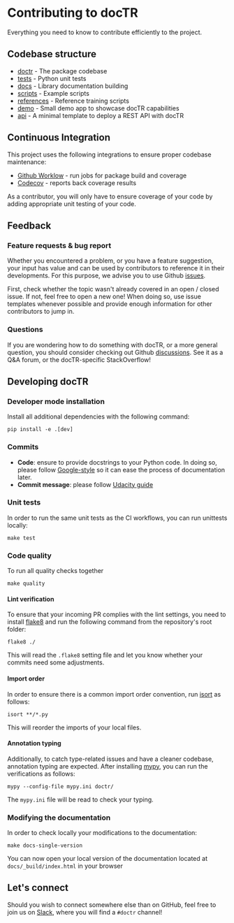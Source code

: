 # Contributing to docTR

Everything you need to know to contribute efficiently to the project.



## Codebase structure

- [doctr](https://github.com/mindee/doctr/blob/main/doctr) - The package codebase
- [tests](https://github.com/mindee/doctr/blob/main/tests) - Python unit tests
- [docs](https://github.com/mindee/doctr/blob/main/docs) - Library documentation building
- [scripts](https://github.com/mindee/doctr/blob/main/scripts) - Example scripts
- [references](https://github.com/mindee/doctr/blob/main/references) - Reference training scripts
- [demo](https://github.com/mindee/doctr/blob/main/demo) - Small demo app to showcase docTR capabilities 
- [api](https://github.com/mindee/doctr/blob/main/api) - A minimal template to deploy a REST API with docTR


## Continuous Integration

This project uses the following integrations to ensure proper codebase maintenance:

- [Github Worklow](https://help.github.com/en/actions/configuring-and-managing-workflows/configuring-a-workflow) - run jobs for package build and coverage
- [Codecov](https://codecov.io/) - reports back coverage results

As a contributor, you will only have to ensure coverage of your code by adding appropriate unit testing of your code.



## Feedback

### Feature requests & bug report

Whether you encountered a problem, or you have a feature suggestion, your input has value and can be used by contributors to reference it in their developments. For this purpose, we advise you to use Github [issues](https://github.com/mindee/doctr/issues). 

First, check whether the topic wasn't already covered in an open / closed issue. If not, feel free to open a new one! When doing so, use issue templates whenever possible and provide enough information for other contributors to jump in.

### Questions

If you are wondering how to do something with docTR, or a more general question, you should consider checking out Github [discussions](https://github.com/mindee/doctr/discussions). See it as a Q&A forum, or the docTR-specific StackOverflow!


## Developing docTR

### Developer mode installation

Install all additional dependencies with the following command:

```shell
pip install -e .[dev]
```

### Commits

- **Code**: ensure to provide docstrings to your Python code. In doing so, please follow [Google-style](https://sphinxcontrib-napoleon.readthedocs.io/en/latest/example_google.html) so it can ease the process of documentation later.
- **Commit message**: please follow [Udacity guide](http://udacity.github.io/git-styleguide/)


### Unit tests

In order to run the same unit tests as the CI workflows, you can run unittests locally:

```shell
make test
```

### Code quality

To run all quality checks together

```shell
make quality
```

#### Lint verification

To ensure that your incoming PR complies with the lint settings, you need to install [flake8](https://flake8.pycqa.org/en/latest/) and run the following command from the repository's root folder:

```shell
flake8 ./
```
This will read the `.flake8` setting file and let you know whether your commits need some adjustments.

#### Import order

In order to ensure there is a common import order convention, run [isort](https://github.com/PyCQA/isort) as follows:

```shell
isort **/*.py
```
This will reorder the imports of your local files.

#### Annotation typing

Additionally, to catch type-related issues and have a cleaner codebase, annotation typing are expected. After installing [mypy](https://github.com/python/mypy), you can run the verifications as follows:

```shell
mypy --config-file mypy.ini doctr/
```
The `mypy.ini` file will be read to check your typing.


### Modifying the documentation

In order to check locally your modifications to the documentation:
```shell
make docs-single-version
```
You can now open your local version of the documentation located at `docs/_build/index.html` in your browser


## Let's connect

Should you wish to connect somewhere else than on GitHub, feel free to join us on [Slack](https://join.slack.com/t/mindee-community/shared_invite/zt-uzgmljfl-MotFVfH~IdEZxjp~0zldww), where you will find a `#doctr` channel!
